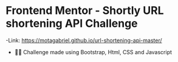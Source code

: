# Frontend Mentor - Shortly URL shortening API Challenge

-Link: https://motagabriel.github.io/url-shortening-api-master/

- :man_technologist: Challenge made using Bootstrap, Html, CSS and Javascript

